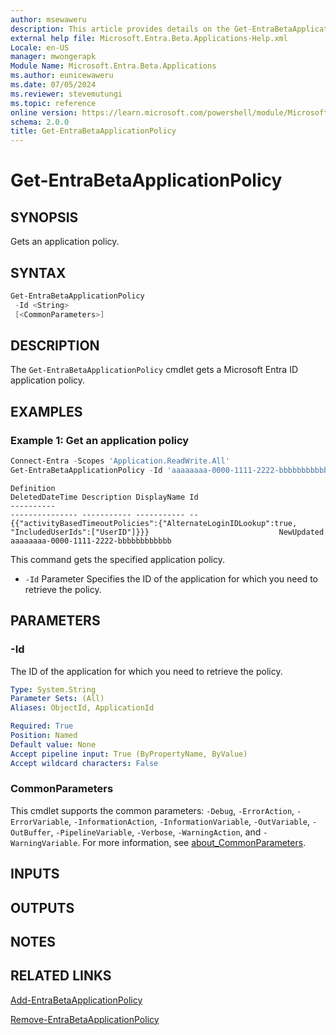```yaml
---
author: msewaweru
description: This article provides details on the Get-EntraBetaApplicationPolicy command.
external help file: Microsoft.Entra.Beta.Applications-Help.xml
Locale: en-US
manager: mwongerapk
Module Name: Microsoft.Entra.Beta.Applications
ms.author: eunicewaweru
ms.date: 07/05/2024
ms.reviewer: stevemutungi
ms.topic: reference
online version: https://learn.microsoft.com/powershell/module/Microsoft.Entra.Beta.Applications/Get-EntraBetaApplicationPolicy
schema: 2.0.0
title: Get-EntraBetaApplicationPolicy
---
```


# Get-EntraBetaApplicationPolicy

## SYNOPSIS

Gets an application policy.

## SYNTAX

```powershell
Get-EntraBetaApplicationPolicy
 -Id <String> 
 [<CommonParameters>]
```

## DESCRIPTION

The `Get-EntraBetaApplicationPolicy` cmdlet gets a Microsoft Entra ID application policy.

## EXAMPLES

### Example 1: Get an application policy

```powershell
Connect-Entra -Scopes 'Application.ReadWrite.All'
Get-EntraBetaApplicationPolicy -Id 'aaaaaaaa-0000-1111-2222-bbbbbbbbbbbb'
```

```Output
Definition                                                                                       DeletedDateTime Description DisplayName Id
----------                                                                                       --------------- ----------- ----------- --
{{"activityBasedTimeoutPolicies":{"AlternateLoginIDLookup":true, "IncludedUserIds":["UserID"]}}}                             NewUpdated  aaaaaaaa-0000-1111-2222-bbbbbbbbbbbb
```

This command gets the specified application policy.

- `-Id` Parameter Specifies the ID of the application for which you need to retrieve the policy.

## PARAMETERS

### -Id

The ID of the application for which you need to retrieve the policy.

```yaml
Type: System.String
Parameter Sets: (All)
Aliases: ObjectId, ApplicationId

Required: True
Position: Named
Default value: None
Accept pipeline input: True (ByPropertyName, ByValue)
Accept wildcard characters: False
```

### CommonParameters

This cmdlet supports the common parameters: `-Debug`, `-ErrorAction`, `-ErrorVariable`, `-InformationAction`, `-InformationVariable`, `-OutVariable`, `-OutBuffer`, `-PipelineVariable`, `-Verbose`, `-WarningAction`, and `-WarningVariable`. For more information, see [about_CommonParameters](https://go.microsoft.com/fwlink/?LinkID=113216).

## INPUTS

## OUTPUTS

## NOTES

## RELATED LINKS

[Add-EntraBetaApplicationPolicy](Add-EntraBetaApplicationPolicy.md)

[Remove-EntraBetaApplicationPolicy](Remove-EntraBetaApplicationPolicy.md)
